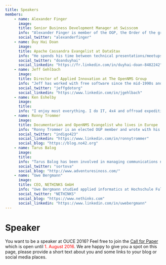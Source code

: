 ```yaml
---
title: Speakers
members:
    - name: Alexander Finger
      image:
      title: Senior Business Development Manager at Swisscom
      info: "Alexander Finger is member of the OGP, the Order of the green Polo, IT professional and PMI certified project management professional. He is responsible for much of the design and testing of many of the carrier grade features of OpenNMS. Last but not least Alexander Finger worked with Ronny Trommer and Klaus Thielking-Riechert on the German-language book OpenNMS: Netzwerkmanagement mit freier Software."
      social_twitter: "alexanderfinger"
    - name: Duy Hai Doan
      image:
      title: Apache Cassandra Evangelist at DataStax
      info: "He spends his time between technical presentations/meetups on Cassandra, coding on open source projects like Achilles or Apache Zeppelin to support the community and helping all companies using Cassandra to make their project successful. Previously he was working as a freelance Java/Cassandra consultant."
      social_twitter: "doanduyhai"
      social_linkedin: "https://fr.linkedin.com/in/duyhai-doan-8482242"
    - name: Jeff Gehlbach
      image:
      title: Director of Applied Innovation at The OpenNMS Group
      info: "Jeff has worked with free software since the mid-1990s and has practiced the discipline of large-scale network management since 2000. His current role as Director of Applied Innovation at The OpenNMS Group lets him continue both these pursuits, and even affords him to write the occasional line or two of code."
      social_twitter: "jeffgdotorg"
      social_linkedin: "https://www.linkedin.com/in/jgehlbach"
    - name: Ken Eshelby
      image:
      title:
      info: "I enjoy most everything. I do IT, 4x4 and offroad expeditions, photography, food and nutrition, history of cultures and travel... nothing is out of bounds."
    - name: Ronny Trommer
      image:
      title: Documentarian and OpenNMS Evangelist who lives in Europe
      info: "Ronny Trommer is an elected OGP member and wrote with his two friends Alexander Finger and Klaus Thielking-Riechert the German book about OpenNMS. He mentored in Google Summer of Code 2011, 2012 and 2013 for the OpenNMS project."
      social_twitter: "indigo423"
      social_linkedin: "https://www.linkedin.com/in/ronnytrommer"
      social_blog: "https://blog.no42.org"
    - name: Tarus Balog
      image:
      title:
      info: "Tarus Balog has been involved in managing communications networks professionally since 1988, and unprofessionally since 1978 when he got his first computer a TRS-80 from Radio Shack. Having worked as a network management consultant for many years, he was constantly frustrated in the lack of flexibility involved in commercial solutions such as OpenView and Tivoli, as well as shocked by their high prices. Looking for a better solution, he turned to open source and joined the OpenNMS project in 2001 and became the principal administrator of the project in 2002. Since then he has managed not only to make a living working with free software, but the OpenNMS Group, the services company behind the project, has thrived, and currently has over 150 customers in 25 countries."
      social_twitter: "sortova"
      social_blog: "http://www.adventuresinoss.com/"
    - name: "Uwe Bergmann"
      image:
      title: CEO, NETHINKS GmbH
      info: "Uwe Bergmann studied applied informatics at Hochschule Fulda University of Applied Sciences with focus on telecommunications. Since 2003 he is CEO at NETHINKS GmbH. With his company he supported the OpenNMS User Conference for the last four years. His main focus is on optimization of IT processes and IT infrastructure in companies using OpenNMS."
      social_twitter: "NETHINKS"
      social_blog: "https://www.nethinks.com"
      social_linkedin: "https://www.linkedin.com/in/uwebergmann"
---
```


# Speaker

You want to be a speaker at OUCE 2016? Feel free to join the [Call for Paper](http://cfp.opennms.eu/en/ouce2016/cfp/session/new) which is open until <font color="red">1. August 2016</font>. We are happy to give you a spot on this page, please provide a short text about you and some links to your blog or social media places.
